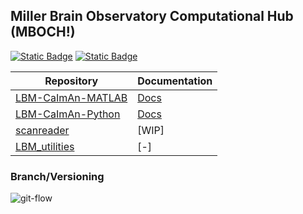 ## Miller Brain Observatory Computational Hub (MBOCH!)

[![Static Badge](https://img.shields.io/badge/Discussions-black?style=plastic&logo=github&logoColor=white&link=https%3A%2F%2Fgithub.com%2Forgs%2FMillerBrainObservatory%2Fdiscussions)](https://github.com/orgs/MillerBrainObservatory/discussions)
[![Static Badge](https://img.shields.io/badge/MBO--Homepage-black?style=flat-square&logo=mega&logoColor=white&labelColor=black&color=black)](https://mbo.rockefeller.edu/)

| Repository| Documentation |
| --------  | ------------- |
| [LBM-CaImAn-MATLAB](https://github.com/MillerBrainObservatory/LBM-CaImAn-MATLAB/) |[Docs](https://millerbrainobservatory.github.io/LBM-CaImAn-MATLAB/)|
| [LBM-CaImAn-Python](https://github.com/MillerBrainObservatory/LBM-CaImAn-Python/) | [Docs](https://millerbrainobservatory.github.io/LBM-CaImAn-Python/)|
| [scanreader](https://github.com/MillerBrainObservatory/scanreader/) | [WIP] |
| [LBM_utilities](https://github.com/MillerBrainObservatory/LBM_utilities/) | [-] |

### Branch/Versioning

![git-flow](../img/git_flow.svg)
